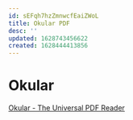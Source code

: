 ```yaml
---
id: sEFqh7hzZmnwcfEaiZWoL
title: Okular PDF
desc: ''
updated: 1628743456622
created: 1628444413856
---
```

# Okular

[Okular - The Universal PDF Reader](https://okular.kde.org/)
